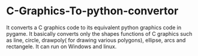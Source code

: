 # C-Graphics-To-python-convertor
It converts a C graphics code to its equivalent python graphics code in pygame. It basically converts only the shapes functions of
C graphics such as line, circle, drawpoly( for drawing various polygons), ellipse, arcs and rectangele. It can run on Windows and 
linux. 
